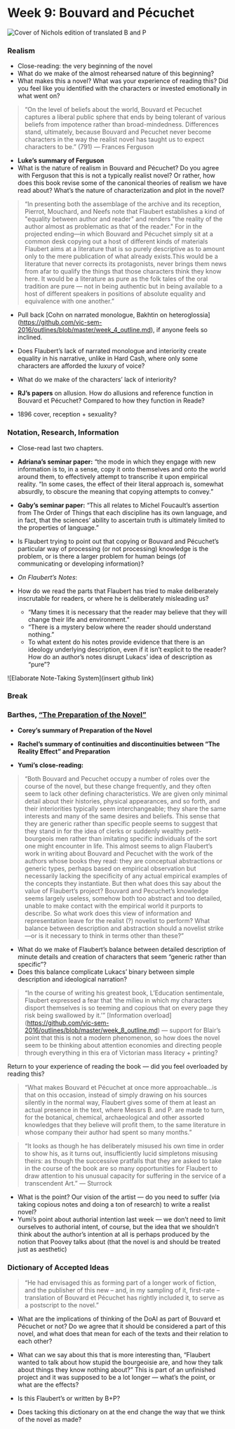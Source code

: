 # Week 9: Bouvard and Pécuchet

![Cover of Nichols edition of translated B and P]()

### Realism

+ Close-reading: the very beginning of the novel 
+ What do we make of the almost rehearsed nature of this beginning?
+ What makes this a novel? What was your experience of reading this? Did you feel like you identified with the characters or invested emotionally in what went on? 

> “On the level of beliefs about the world, Bouvard et Pecuchet captures a liberal public sphere that ends by being tolerant of various beliefs from impotence rather than broad-mindedness. Differences stand, ultimately, because Bouvard and Pecuchet never become characters in the way the realist novel has taught us to expect characters to be.” (791) — Frances Ferguson

+ **Luke’s summary of Ferguson**
+ What is the nature of realism in Bouvard and Pécuchet? Do you agree with Ferguson that this is not a typically realist novel? Or rather, how does this book revise some of the canonical theories of realism we have read about? What’s the nature of characterization and plot in the novel? 

> “In presenting both the assemblage of the archive and its reception, Pierrot, Mouchard, and Neefs note that Flaubert establishes a kind of "equality between author and reader" and renders "the reality of the author almost as problematic as that of the reader." For in the projected ending—in which Bouvard and Pécuchet simply sit at a common desk copying out a host of different kinds of materials Flaubert aims at a literature that is so purely descriptive as to amount only to the mere publication of what already exists.This would be a literature that never corrects its protagonists, never brings them news from afar to qualify the things that those characters think they know here. It would be a literature as pure as the folk tales of the oral tradition are pure — not in being authentic but in being available to a host of different speakers in positions of absolute equality and equivalence with one another.”
		
+ Pull back [Cohn on narrated monologue, Bakhtin on heteroglossia] (https://github.com/vic-sem-2016/outlines/blob/master/week_4_outline.md), if anyone feels so inclined.
+ Does Flaubert’s lack of narrated monologue and interiority create equality in his narrative, unlike in Hard Cash, where only some characters are afforded the luxury of voice? 
+ What do we make of the characters’ lack of interiority? 


+ **RJ’s papers** on allusion. How do allusions and reference function in Bouvard et Pécuchet? Compared to how they function in Reade? 
+ 1896 cover, reception + sexuality? 

### Notation, Research, Information
+ Close-read last two chapters. 

+ **Adriana’s seminar paper:** “the mode in which they engage with new information is to, in a sense, copy it onto themselves and onto the world around them, to effectively attempt to transcribe it upon empirical reality.
	“In some cases, the effect of their literal approach is, somewhat absurdly, to obscure the meaning that copying attempts to convey.”

+ **Gaby’s seminar paper:** “This all relates to Michel Foucault’s assertion from The Order of Things that each discipline has its own language, and in fact, that the sciences’ ability to ascertain truth is ultimately limited to the properties of language.”

+ Is Flaubert trying to point out that copying or Bouvard and Pécuchet’s particular way of processing (or not processing) knowledge is the problem, or is there a larger problem for human beings (of communicating or developing information)? 

+ *On Flaubert’s Notes*:  
+ How do we read the parts that Flaubert has tried to make deliberately inscrutable for readers, or where he is deliberately misleading us?
	+ “Many times it is necessary that the reader may believe that they will change their life and environment.”
	+ “There is a mystery below where the reader should understand nothing.”
 	+ To what extent do his notes provide evidence that there is an ideology underlying description, even if it isn’t explicit to the reader? How do an author’s notes disrupt Lukacs’ idea of description as “pure”? 

![Elaborate Note-Taking System](insert github link) 

### Break 

### Barthes, [“The Preparation of the Novel”](http://www.ubu.com/sound/barthes.html) 

+ **Corey’s summary of Preparation of the Novel**
+ **Rachel’s summary of continuities and discontinuities between “The Reality Effect” and Preparation**

+ **Yumi’s close-reading:**

> “Both Bouvard and Pecuchet occupy a number of roles over the course of the novel, but these change frequently, and they often seem to lack other defining characteristics. We are given only minimal detail about their histories, physical appearances, and so forth, and their interiorities typically seem interchangeable; they share the same interests and many of the same desires and beliefs. This sense that they are generic rather than specific people seems to suggest that they stand in for the idea of clerks or suddenly wealthy petit-bourgeois men rather than imitating specific individuals of the sort one might encounter in life. This almost seems to align Flaubert’s work in writing about Bouvard and Pecuchet with the work of the authors whose books they read: they are conceptual abstractions or generic types, perhaps based on empirical observation but necessarily lacking the specificity of any actual empirical examples of the concepts they instantiate. But then what does this say about the value of Flaubert’s project? Bouvard and Pecuchet’s knowledge seems largely useless, somehow both too abstract and too detailed, unable to make contact with the empirical world it purports to describe. So what work does this view of information and representation leave for the realist (?) novelist to perform? What balance between description and abstraction should a novelist strike—or is it necessary to think in terms other than these?” 

+ What do we make of Flaubert’s balance between detailed description of minute details and creation of characters that seem “generic rather than specific”?
+ Does this balance complicate Lukacs’ binary between simple description and ideological narration? 

> “In the course of writing his greatest book, L’Education sentimentale, Flaubert expressed a fear that ‘the milieu in which my characters disport themselves is so teeming and copious that on every page they risk being swallowed by it.’” 
[Information overload] (https://github.com/vic-sem-2016/outlines/blob/master/week_8_outline.md) — support for Blair’s point that this is not a modern phenomenon, so how does the novel seem to be thinking about attention economies and directing people through everything in this era of Victorian mass literacy + printing?    


Return to your experience of reading the book — did you feel overloaded by reading this?  


> “What makes Bouvard et Pécuchet at once more approachable...is that on this occasion, instead of simply drawing on his sources silently in the normal way, Flaubert gives some of them at least an actual presence in the text, where Messrs B. and P. are made to turn, for the botanical, chemical, archaeological and other assorted knowledges that they believe will profit them, to the same literature in whose company their author had spent so many months.” 

> “It looks as though he has deliberately misused his own time in order to show his, as it turns out, insufficiently lucid simpletons misusing theirs: as though the successive pratfalls that they are asked to take in the course of the book are so many opportunities for Flaubert to draw attention to his unusual capacity for suffering in the service of a transcendent Art.” — Sturrock 

+ What is the point? Our vision of the artist — do you need to suffer (via taking copious notes and doing a ton of research) to write a realist novel?
+ Yumi’s point about authorial intention last week — we don’t need to limit ourselves to authorial intent, of course, but the idea that we shouldn’t think about the author’s intention at all is perhaps produced by the notion that Poovey talks about (that the novel is and should be treated just as aesthetic)

### Dictionary of Accepted Ideas

> “He had envisaged this as forming part of a longer work of fiction, and the publisher of this new – and, in my sampling of it, first-rate – translation of Bouvard et Pécuchet has rightly included it, to serve as a postscript to the novel.”

+ What are the implications of thinking of the DoAI as part of Bouvard et Pécuchet or not? Do we agree that it should be considered a part of this novel, and what does that mean for each of the texts and their relation to each other? 

+ What can we say about this that is more interesting than, “Flaubert wanted to talk about how stupid the bourgeoisie are, and how they talk about things they know nothing about?” This is part of an unfinished project and it was supposed to be a lot longer — what’s the point, or what are the effects? 


+ Is this Flaubert’s or written by B+P? 

+ Does tacking this dictionary on at the end change the way that we think of the novel as made? 


